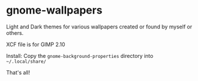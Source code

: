 # gnome-wallpapers
Light and Dark themes for various wallpapers created or found by myself or others.

XCF file is for GIMP 2.10

Install:
Copy the `gnome-background-properties` directory into `~/.local/share/`

That's all!
